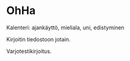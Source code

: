 OhHa
====

Kalenteri: ajankäyttö, mieliala, uni, edistyminen

Kirjoitin tiedostoon jotain.

Varjotestikirjoitus.

